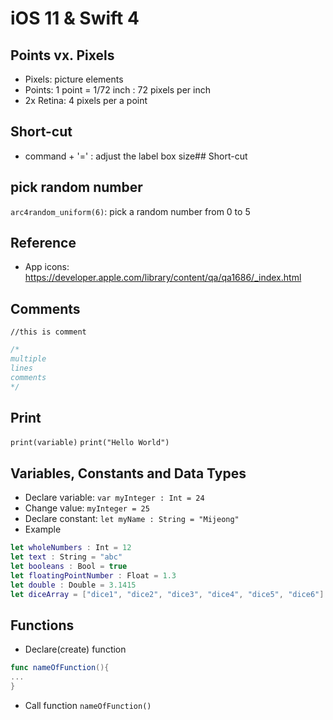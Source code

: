 # iOS 11 & Swift 4

## Points vx. Pixels
- Pixels: picture elements 
- Points: 1 point = 1/72 inch
	: 72 pixels per inch 
- 2x Retina: 4 pixels per a point

## Short-cut
- command + '=' : adjust the label box size## Short-cut

## pick random number
`arc4random_uniform(6)`: pick a random number from 0 to 5

## Reference
- App icons: https://developer.apple.com/library/content/qa/qa1686/_index.html

## Comments
`//this is comment`
````swift
/*
multiple 
lines 
comments
*/
````

## Print
`print(variable)`
`print("Hello World")`

## Variables, Constants and Data Types
- Declare variable: `var myInteger : Int = 24`
- Change value: `myInteger = 25`
- Declare constant: `let myName : String = "Mijeong"`
- Example
````swift
let wholeNumbers : Int = 12
let text : String = "abc"
let booleans : Bool = true
let floatingPointNumber : Float = 1.3
let double : Double = 3.1415
let diceArray = ["dice1", "dice2", "dice3", "dice4", "dice5", "dice6"]
````

## Functions 
- Declare(create) function 
````swift
func nameOfFunction(){
...
}
````
- Call function
`nameOfFunction()`


 
